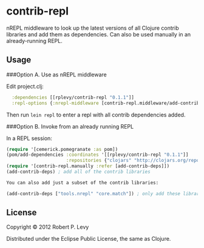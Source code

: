 # contrib-repl

nREPL middleware to look up the latest versions of all Clojure contrib libraries
and add them as dependencies. Can also be used manually in an already-running
REPL.

## Usage

###Option A. Use as nREPL middleware

Edit project.clj:

```clojure
  :dependencies [[rplevy/contrib-repl "0.1.1"]]
  :repl-options {:nrepl-middleware [contrib-repl.middleware/add-contrib-deps]}
```

Then run ```lein repl``` to enter a repl with all contrib dependencies added.

###Option B. Invoke from an already running REPL

In a REPL session:

```clojure
(require '[cemerick.pomegranate :as pom])
(pom/add-dependencies :coordinates '[[rplevy/contrib-repl "0.1.1"]]
                      :repositories {"clojars" "http://clojars.org/repo"})
(require '[contrib-repl.manually :refer [add-contrib-deps]])
(add-contrib-deps) ; add all of the contrib libraries

You can also add just a subset of the contrib libraries:

(add-contrib-deps ["tools.nrepl" "core.match"]) ; only add these libraries
```

## License

Copyright © 2012 Robert P. Levy

Distributed under the Eclipse Public License, the same as Clojure.
